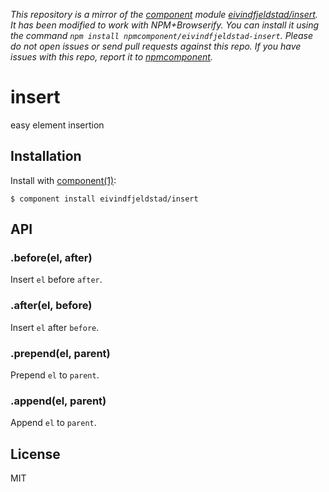 *This repository is a mirror of the [component](http://component.io) module [eivindfjeldstad/insert](http://github.com/eivindfjeldstad/insert). It has been modified to work with NPM+Browserify. You can install it using the command `npm install npmcomponent/eivindfjeldstad-insert`. Please do not open issues or send pull requests against this repo. If you have issues with this repo, report it to [npmcomponent](https://github.com/airportyh/npmcomponent).*
# insert

  easy element insertion

## Installation

  Install with [component(1)](http://component.io):

    $ component install eivindfjeldstad/insert

## API
### .before(el, after)
Insert `el` before `after`.

### .after(el, before)
Insert `el` after `before`.

### .prepend(el, parent)
Prepend `el` to `parent`.

### .append(el, parent)
Append `el` to `parent`.

## License

  MIT
